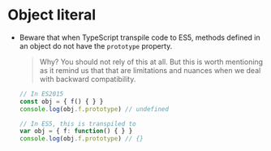 # Object literal

- Beware that when TypeScript transpile code to ES5, methods defined in an object do not have the `prototype` property.

  > Why?
  > You should not rely of this at all.
  > But this is worth mentioning as it remind us that that are limitations and nuances when we deal with backward compatibility.

  ```ts
  // In ES2015
  const obj = { f() { } }
  console.log(obj.f.prototype) // undefined

  // In ES5, this is transpiled to
  var obj = { f: function() { } }
  console.log(obj.f.prototype) // {}
  ```
